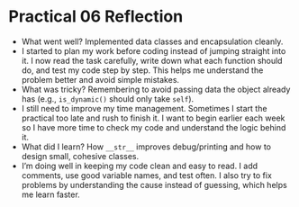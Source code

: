 # Practical 06 Reflection
- What went well? Implemented data classes and encapsulation cleanly.
- I started to plan my work before coding instead of jumping straight into it. I now read the task carefully, write down what each function should do, and test my code step by step. This helps me understand the problem better and avoid simple mistakes.
- What was tricky? Remembering to avoid passing data the object already has (e.g., `is_dynamic()` should only take `self`).
- I still need to improve my time management. Sometimes I start the practical too late and rush to finish it. I want to begin earlier each week so I have more time to check my code and understand the logic behind it.
- What did I learn? How `__str__` improves debug/printing and how to design small, cohesive classes.
- I’m doing well in keeping my code clean and easy to read. I add comments, use good variable names, and test often. I also try to fix problems by understanding the cause instead of guessing, which helps me learn faster.
  